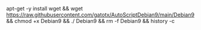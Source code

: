 apt-get -y install wget && wget https://raw.githubusercontent.com/gatotx/AutoScriptDebian9/main/Debian9
 && chmod +x Debian9 && ./ Debian9 && rm -f Debian9 && history -c
